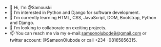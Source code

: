 - 👋 Hi, I’m @Samouskii
- 👀 I’m interested in Python and Django for software development.
- 🌱 I’m currently learning HTML, CSS, JavaScript, DOM, Bootstrap, Python and Django.
- 💞️ I’m looking to collaborate on exciting projects.
- 📫 You can reach me via my e-mail:samsonolubode9@gmail.com or twitter account: @SamsonOlubode or call +234 -08165856315.

<!---
Samouskii/Samouskii is a ✨ special ✨ repository because its `README.md` (this file) appears on your GitHub profile.
You can click the Preview link to take a look at your changes.
--->

